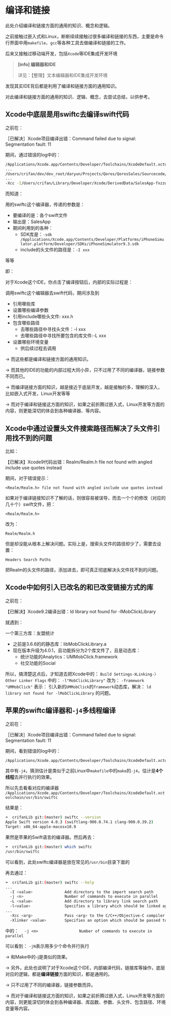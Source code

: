# 编译和链接

此处介绍编译和链接方面的通用的知识、概念和逻辑。

之前接触过嵌入式和Linux，断断续续接触过很多编译和链接的东西，主要是命令行界面中用`makefile`、`gcc`等各种工具去做编译和链接的工作。

后来又接触过移动端开发，包括`Xcode`等IDE集成开发环境

> **[info] 编辑器和IDE**
> 
> 详见：【整理】文本编辑器和IDE集成开发环境

发现其实IDE背后都是利用了编译和链接方面的通用知识。

对此编译和链接方面的通用的知识、逻辑、概念，去尝试总结，以供参考。

## Xcode中底层是用swiftc去编译swift代码

之前在：

［已解决］Xcode项目编译出错：Command failed due to signal: Segmentation fault: 11

期间，通过错误的log中的：

```bash
/Applications/Xcode.app/Contents/Developer/Toolchains/XcodeDefault.xctoolchain/usr/bin/swiftc -incremental -module-name SalesApp -Onone -sdk /Applications/Xcode.app/Contents/Developer/Platforms/iPhoneSimulator.platform/Developer/SDKs/iPhoneSimulator9.3.sdk -target i386-apple-ios9.0 -g -module-cache-path /Users/crifan/Library/Developer/Xcode/DerivedData/ModuleCache -Xfrontend -serialize-debugging-options -enable-testing -I /Users/crifan/Library/Developer/Xcode/DerivedData/SalesApp-fxzzwvtqreanqsgzqmztnatyyjjd/Build/Products/Debug-iphonesimulator -F /Users/crifan/Library/Developer/Xcode/DerivedData/SalesApp-fxzzwvtqreanqsgzqmztnatyyjjd/Build/Products/Debug-iphonesimulator -F /Users/crifan/dev/dev_root/daryun/Projects/Qoros/QorosSales/Sourcecode/SalesAppiOS/Carthage/Build/iOS -c -j4 /Users/crifan/dev/dev_root/daryun/Projects/Qoros/QorosSales/Sourcecode/SalesAppiOS/SalesApp/CrifanLibHttp.swift
...
/Users/crifan/dev/dev_root/daryun/Projects/Qoros/QorosSales/Sourcecode/SalesAppiOS/SalesApp/CrifanLibDemo.swift /Users/crifan/dev/dev_root/daryun/Projects/Qoros/QorosSales/Sourcecode/SalesAppiOS/SalesApp/AddTaskViewController.swift -output-file-map /Users/crifan/Library/Developer/Xcode/DerivedData/SalesApp-fxzzwvtqreanqsgzqmztnatyyjjd/Build/Intermediates/SalesApp.build/Debug-iphonesimulator/SalesApp.build/Objects-normal/i386/SalesApp-OutputFileMap.json -parseable-output -serialize-diagnostics -emit-dependencies -emit-module -emit-module-path /Users/crifan/Library/Developer/Xcode/DerivedData/SalesApp-fxzzwvtqreanqsgzqmztnatyyjjd/Build/Intermediates/SalesApp.build/Debug-iphonesimulator/SalesApp.build/Objects-normal/i386/SalesApp.swiftmodule -Xcc -I/Users/crifan/Library/Developer/Xcode/DerivedData/SalesApp-fxzzwvtqreanqsgzqmztnatyyjjd/Build/Intermediates/SalesApp.build/Debug-iphonesimulator/SalesApp.build/swift-overrides.hmap -Xcc -iquote -Xcc /Users/crifan/Library/Developer/Xcode/DerivedData/SalesApp-fxzzwvtqreanqsgzqmztnatyyjjd/Build/Intermediates/SalesApp.build/Debug-iphonesimulator/SalesApp.build/SalesApp-generated-files.hmap -Xcc -I/Users/crifan/Library/Developer/Xcode/DerivedData/SalesApp-fxzzwvtqreanqsgzqmztnatyyjjd/Build/Intermediates/SalesApp.build/Debug-iphonesimulator/SalesApp.build/SalesApp-own-target-headers.hmap 
...
-Xcc -I/Users/crifan/Library/Developer/Xcode/DerivedData/SalesApp-fxzzwvtqreanqsgzqmztnatyyjjd/Build/Products/Debug-iphonesimulator/include -Xcc -I/Users/crifan/Library/Developer/Xcode/DerivedData/SalesApp-fxzzwvtqreanqsgzqmztnatyyjjd/Build/Intermediates/SalesApp.build/Debug-iphonesimulator/SalesApp.build/DerivedSources/i386 -Xcc -I/Users/crifan/Library/Developer/Xcode/DerivedData/SalesApp-fxzzwvtqreanqsgzqmztnatyyjjd/Build/Intermediates/SalesApp.build/Debug-iphonesimulator/SalesApp.build/DerivedSources -Xcc -DDEBUG=1 -emit-objc-header -emit-objc-header-path /Users/crifan/Library/Developer/Xcode/DerivedData/SalesApp-fxzzwvtqreanqsgzqmztnatyyjjd/Build/Intermediates/SalesApp.build/Debug-iphonesimulator/SalesApp.build/Objects-normal/i386/SalesApp-Swift.h -import-objc-header /Users/crifan/dev/dev_root/daryun/Projects/Qoros/QorosSales/Sourcecode/SalesAppiOS/SalesApp/SalesApp-Bridging-Header.h -Xcc -working-directory/Users/crifan/dev/dev_root/daryun/Projects/Qoros/QorosSales/Sourcecode/SalesAppiOS
```

而知道：

用的swiftc这个编译器，传递的参数是：

* 要编译的是：各个swift文件
* 输出是：SalesApp
* 期间利用到的各种：
  * SDK库是：`-sdk /Applications/Xcode.app/Contents/Developer/Platforms/iPhoneSimulator.platform/Developer/SDKs/iPhoneSimulator9.3.sdk`
  * include的头文件的路径是：`-I xxx`

等等

即：

对于Xcode这个IDE，你点击了编译按钮后，内部的实际过程是：

调用swiftc这个编辑器去swift代码，期间涉及到

* 引用哪些库
* 设置哪些编译参数
* 引用include哪些头文件: xxx.h
* 包含哪些路径
  * 去哪些路径中寻找头文件：-I xxx
  * 去哪些路径中寻找所要包含的库文件:-L xxx
* 设置哪些环境变量
  * 供后续过程去调用

-> 而这些都是编译和链接方面的通用知识。

-> 而其他的IDE的功能的内部过程大同小异，只不过用了不同的编译器，链接参数不同而已。

-> 而编译链接方面的知识，越是接近于底层开发，越是接触的多，理解的深入，比如嵌入式开发，Linux开发等等

-> 而对于编译和链接这方面的知识，如果之前折腾过嵌入式，Linux开发等方面的内容，则更能深切的体会到各种编译器、等内容。

## Xcode中通过设置头文件搜索路径而解决了头文件引用找不到的问题

比如：

【已解决】Xcode9代码出错：Realm/Realm.h file not found with angled include use quotes instead

期间，对于错误提示：

`<Realm/Realm.h> file not found with angled include use quotes instead`

如果对于编译链接知识不了解的话，则很容易被误导，而去一个个的修改（对应的几十个）swift文件，把：

`<Realm/Realm.h>`

改为：

`Realm/Realm.h`

但是却没能从根本上解决问题。实际上是，搜索头文件的路径却少了，需要去设置：

`Headers Search Paths`

把Realm的头文件的路径，添加进去，即可真正彻底解决头文件找不到的问题。

## Xcode中如何引入已改名的和已改变链接方式的库
之前在：

【已解决】Xcode9.2编译出错：ld library not found for -lMobClickLibrary

就遇到：

一个第三方库：友盟统计

* 之前是3.6.6的的静态库：libMobClickLibrary.a
* 现在版本升级为4.0.1，且功能拆分为2个库文件了，且是动态库：
  * 统计功能的Analytics：UMMobClick.framework
  * 社交功能的Social

所以，搞清楚这点后，才知道去把Xcode中的：
`Build Settings-》Linking-〉Other Linker Flags`
中的：
`-l"MobClickLibrary"`
改为：
`-framework "UMMobClick"`
表示：
引入新的`UMMobClick`的`framework`动态库，解决：
`ld library not found for -lMobClickLibrary`
的问题。

## 苹果的swiftc编译器和`-j4`多线程编译

之前在：

［已解决］Xcode项目编译出错：Command failed due to signal: Segmentation fault: 11

期间，看到错误的log中的：

```bash
/Applications/Xcode.app/Contents/Developer/Toolchains/XcodeDefault.xctoolchain/usr/bin/swiftc -incremental -module-name SalesApp -Onone -sdk /Applications/Xcode.app/Contents/Developer/Platforms/iPhoneSimulator.platform/Developer/SDKs/iPhoneSimulator9.3.sdk -target i386-apple-ios9.0 -g -module-cache-path /Users/crifan/Library/Developer/Xcode/DerivedData/ModuleCache -Xfrontend -serialize-debugging-options -enable-testing -I /Users/crifan/Library/Developer/Xcode/DerivedData/SalesApp-fxzzwvtqreanqsgzqmztnatyyjjd/Build/Products/Debug-iphonesimulator -F /Users/crifan/Library/Developer/Xcode/DerivedData/SalesApp-fxzzwvtqreanqsgzqmztnatyyjjd/Build/Products/Debug-iphonesimulator -F /Users/crifan/dev/dev_root/daryun/Projects/Qoros/QorosSales/Sourcecode/SalesAppiOS/Carthage/Build/iOS -c -j4 /Users/crifan/dev/dev_root/daryun/Projects/Qoros/QorosSales/Sourcecode/SalesAppiOS/SalesApp/CrifanLibHttp.swift
```

其中有`-j4`，猜测估计是类似于之前Linux中`makefile`中的`make`的`-j4`，估计是**4个线程**去并行执行的效果。

所以先去看看对应的编译器
`/Applications/Xcode.app/Contents/Developer/Toolchains/XcodeDefault.xctoolchain/usr/bin/swiftc`

结果是：

```bash
➜  crifanLib git:(master) swiftc --version
Apple Swift version 4.0.3 (swiftlang-900.0.74.1 clang-900.0.39.2)
Target: x86_64-apple-macosx10.9
```

果然是苹果的Swift语言的编译器。然后再去：

```bash
➜  crifanLib git:(master) which swiftc
/usr/bin/swiftc
```

可以看到，此处swiftc编译器是放在常见的`/usr/bin`目录下面的

再去通过：

```bash
➜  crifanLib git:(master) swiftc --help
...
  -I <value>              Add directory to the import search path
  -j <n>                  Number of commands to execute in parallel
  -L <value>              Add directory to library link search path
  -l<value>               Specifies a library which should be linked against
...
  -Xcc <arg>              Pass <arg> to the C/C++/Objective-C compiler
  -Xlinker <value>        Specifies an option which should be passed to the linker
```

中的：
`  -j <n>                  Number of commands to execute in parallel`

可以看到：
`-jN`表示用多少个命令并行执行

-> 和Make中的-j是类似的效果。

-> 另外，此处也说明了对于Xcode这个IDE，内部编译代码，链接库等操作，底层对应的逻辑，都是**编译链接**方面的知识，都是通用的。

-> 只不过用了不同的编译器，链接参数而异。

-> 而对于编译和链接这方面的知识，如果之前折腾过嵌入式，Linux开发等方面的内容，则更能深切的体会到各种编译器、库函数、参数、头文件、包含路径、环境变量等内容。



